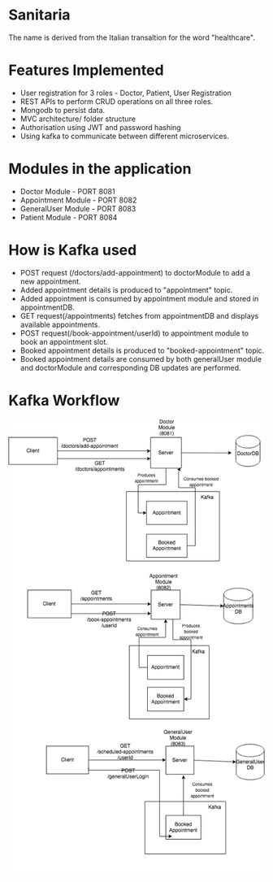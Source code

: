 <h1>Sanitaria</h1>
<p>The name is derived from the Italian transaltion for the word "healthcare".</p>

<h1> Features Implemented </h1>
<ul>
<li>User registration for 3 roles - Doctor, Patient, User Registration</li>
<li>REST APIs to perform CRUD operations on all three roles.</li>
<li>Mongodb to persist data.</li>
<li>MVC architecture/ folder structure</li>
<li>Authorisation using JWT and password hashing</li>
<li>Using kafka to communicate between different microservices.</li>
</ul>


<h1> Modules in the application </h1>
<ul>
<li>Doctor Module - PORT 8081</li>
<li>Appointment Module - PORT 8082</li>
<li>GeneralUser Module - PORT 8083</li>
<li>Patient Module - PORT 8084</li>
</ul>


<h1> How is Kafka used</h1>
<ul>
<li>POST request (/doctors/add-appointment) to doctorModule to add a new appointment.</li>
<li>Added appointment details is produced to "appointment" topic.</li>
<li>Added appointment is consumed by appointment module and stored in appointmentDB.</li>
<li>GET request(/appointments) fetches from appointmentDB and displays available appointments.</li>
<li>POST request(/book-appointment/userId) to appointment module to book an appointment slot.</li>
<li>Booked appointment details is produced to "booked-appointment" topic.</li>
<li> Booked appointment details are consumed by both generalUser module and doctorModule and corresponding DB updates are performed.</li>
</ul>

<h1>Kafka Workflow</h1>
<p><img src="../sanitaria-microservices/docs/Sanitaria-Microservices.drawio.png" alt="Kafka Architecture"></p>
